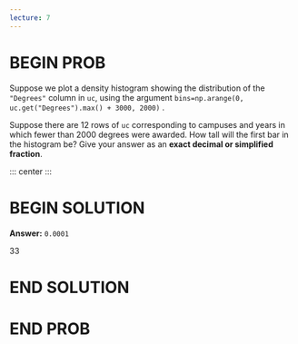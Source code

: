 ```yaml
---
lecture: 7
---
```


# BEGIN PROB

Suppose we plot a density histogram showing the distribution of the
`"Degrees"` column in `uc`, using the argument
`bins=np.arange(0, uc.get("Degrees").max() + 3000, 2000)` .

Suppose there are 12 rows of `uc` corresponding to campuses and years in
which fewer than 2000 degrees were awarded. How tall will the first bar
in the histogram be? Give your answer as an **exact decimal or
simplified fraction**.

::: center
:::

# BEGIN SOLUTION

**Answer:** `0.0001`

<average>33</average>

# END SOLUTION

# END PROB